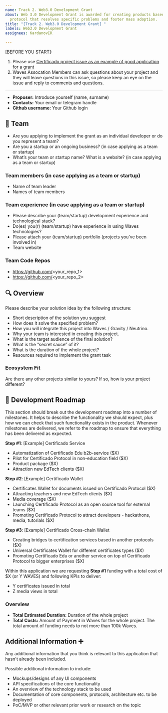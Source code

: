 ```yaml
---
name: Track 2. Web3.0 Development Grant
about: Web 3.0 Development Grant is awarded for creating products based on the Waves
  protocol that resolves specific problems and foster mass adoption.
title: "[Track 2. Web3.0 Development Grant] "
labels: Web3.0 Development Grant
assignees: KardanovIR

---
```


\[BEFORE YOU START\]:

1. Please use [Certificado project issue as an example of good application for a grant](https://github.com/Waves-Association/grants-program/issues/14)
2. Waves Assocation Members can ask questions about your project and they will leave questions in this issue, so please keep an eye on the issue and reply to comments and questions.

---

- **Proposer:** Introduce yourself (name, surname) 
- **Contacts:** Your email or telegram handle
- **Github username:** Your Github login

## 👥  Team 

- Are you applying to implement the grant as an individual developer or do you represent a team?
- Are you a startup or an ongoing business? (in case applying as a team or startup)
- What’s your team or startup name? What is a website? (in case applying as a team or startup)

### Team members  (in case applying as a team or startup)

- Name of team leader
- Names of team members

### Team experience  (in case applying as a team or startup)

- Please describe your (team/startup) development experience and technological stack? 
- Do(es) you(r) (team/startup) have experience in using Waves technologies?
- Please attach your (team/startup) portfolio (projects you’ve been involved in) 
- Team website

### Team Code Repos

- https://github.com/<your_repo_1>
- https://github.com/<your_repo_2>


## 🔍 Overview

Please describe your solution idea by the following structure:

- Short description of the solution you suggest
- How does it solve the specified problem?
- How you will integrate this project into Waves / Gravity / Neutrino.
- Why your team is interested in creating this project.
- What is the target audience of the final solution?
- What is the “secret sauce” of it?
- What is the duration of the whole project?
- Resources required to implement the grant task

### Ecosystem Fit

Are there any other projects similar to yours? If so, how is your project different?


## 🔩 Development Roadmap 

This section should break out the development roadmap into a number of milestones. It helps to describe the functionality we should expect, plus how we can check that such functionality exists in the product. Whenever milestones are delivered, we refer to the roadmap to ensure that everything has been delivered as expected.

**Step #1**: \[Example\] Certificado Service

- Automatization of Certificado Edu b2b-service ($X)
- Pilot for Certificado Protocol in non-education field ($X)
- Product package ($X)
- Attraction new EdTech clients ($X)


**Step #2**:  \[Example\] Certificado Wallet

- Certificates Wallet for documents issued on Certificado Protocol ($X)
- Attracting teachers and new EdTech clients ($X)
- Media coverage ($X)
- Launching Certificado Protocol as an open source tool for external teams ($X)
- Promoting Certificado Protocol to attract developers - hackathons, media, tutorials ($X)


**Step #3**:  \[Example\] Certificado Cross-chain Wallet

- Creating bridges to certification services based in another protocols ($X)
- Universal Certificates Wallet for different certificates types ($X)
- Promoting Certificado Edu or another service on top of Certificado Protocol to bigger enterprises ($X)

Within this application we are requesting **Step #1** funding with a total cost of $X (or Y WAVES) and following KPIs to deliver:

- Y certificates issued in total
- Z media views in total


### Overview

- **Total Estimated Duration:** Duration of the whole project
- **Total Costs:** Amount of Payment in Waves for the whole project. The total amount of funding needs to not more than 100k Waves.


## Additional Information ➕

Any additional information that you think is relevant to this application that hasn't already been included.

Possible additional information to include:

- Mockups/designs of any UI components
- API specifications of the core functionality
- An overview of the technology stack to be used
- Documentation of core components, protocols, architecture etc. to be deployed
- PoC/MVP or other relevant prior work or research on the topic
